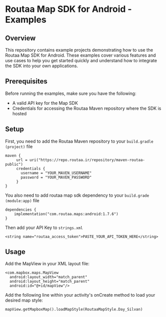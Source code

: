
# Routaa Map SDK for Android - Examples

## Overview

This repository contains example projects demonstrating how to use the Routaa Map SDK for Android. These examples cover various features and use cases to help you get started quickly and understand how to integrate the SDK into your own applications.

## Prerequisites

Before running the examples, make sure you have the following:

- A valid API key for the Map SDK
- Credentials for accessing the Routaa Maven repository where the SDK is hosted

## Setup

First, you need to add the Routaa Maven repository to your `build.gradle (project)` file

    maven {  
	     url = uri("https://repo.routaa.ir/repository/maven-routaa-public")  
	     credentials {  
           username = "YOUR_MAVEN_USERNAME"  
	       password = "YOUR_MAVEN_PASSWORD"  
	     }
    }
You also need to add routaa map sdk dependency to your `build.grade (module:app)` file

    dependencies {  
		implementation("com.routaa.maps:android:1.7.6")  
    }
Then add your API Key to `strings.xml`

    <string name="routaa_access_token">PASTE_YOUR_API_TOKEN_HERE</string>

## Usage
Add the MapView in your XML layout file:

    <com.mapbox.maps.MapView  
      android:layout_width="match_parent"  
      android:layout_height="match_parent"  
      android:id="@+id/mapView"/>

Add the following line within your activity's onCreate method to load your desired map style:
    
    mapView.getMapboxMap().loadMapStyle(RoutaaMapStyle.Day_Silvan)


